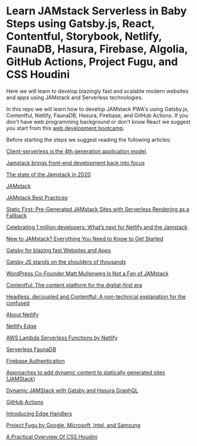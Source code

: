 # Learn JAMstack Serverless in Baby Steps using Gatsby.js, React, Contentful, Storybook, Netlify, FaunaDB, Hasura, Firebase, Algolia, GitHub Actions, Project Fugu, and CSS Houdini

Here we will learn to develop blazingly fast and scalable modern websites and apps using JAMstack and Serverless technologies.

In this repo we will learn how to develop JAMstack PWA's using Gatsby.js, Contentful, Netlify, FaunaDB, Hasura, Firebase, and GitHub Actions. If you don't have web programming background or don't know React we suggest you start from this [web development bootcamp](https://panacloud.github.io/bootcamp-2020/).

Before starting the steps we suggest reading the following articles:

[Client-serverless is the 4th generation application model](https://www.infoworld.com/article/3564264/client-serverless-is-the-4th-generation-application-model.html).

[Jamstack brings front-end development back into focus](https://sdtimes.com/webdev/jamstack-brings-front-end-development-back-into-focus/)

[The state of the Jamstack in 2020](https://sdtimes.com/webdev/the-state-of-the-jamstack-in-2020/)

[JAMstack](https://jamstack.org/)

[JAMstack Best Practices](https://jamstack.org/best-practices/)

[Static First: Pre-Generated JAMstack Sites with Serverless Rendering as a Fallback](https://css-tricks.com/static-first-pre-generated-jamstack-sites-with-serverless-rendering-as-a-fallback/)

[Celebrating 1 million developers: What’s next for Netlify and the Jamstack](https://www.netlify.com/blog/2020/08/03/celebrating-1-million-developers-whats-next-for-netlify-and-the-jamstack/)

[New to JAMstack? Everything You Need to Know to Get Started](https://snipcart.com/blog/jamstack)

[Gatsby for blazing fast Websites and Apps](https://www.gatsbyjs.org/)

[Gatsby JS stands on the shoulders of thousands](https://www.infoworld.com/article/3540708/gatsby-js-stands-on-the-shoulders-of-thousands.html)

[WordPress Co-Founder Matt Mullenweg Is Not a Fan of JAMstack](https://thenewstack.io/wordpress-co-founder-matt-mullenweg-is-not-a-fan-of-jamstack/)

[Contentful: The content platform for the digital-first era](https://www.contentful.com/)

[Headless, decoupled and Contentful: A non-technical explanation for the confused](https://www.contentful.com/blog/2019/02/04/difference-between-headless-decoupled-contentful/)

[About Netlify](https://www.netlify.com/about/)

[Netlify Edge](https://www.netlify.com/products/edge/)

[AWS Lambda Serverless Functions by Netlify](https://www.netlify.com/products/functions/)

[Serverless FaunaDB](https://fauna.com/)

[Firebase Authentication](https://firebase.google.com/docs/auth)

[Approaches to add dynamic content to statically generated sites (JAMStack)](https://hasura.io/blog/approaches-to-add-dynamic-content-statically-generated-sites-jamstack/)

[Dynamic JAMStack with Gatsby and Hasura GraphQL](https://hasura.io/blog/dynamic-jamstack-with-gatsby-hasura-graphql/)



[GitHub Actions](https://github.com/features/actions)

[Introducing Edge Handlers](https://www.netlify.com/blog/2020/05/27/introducing-edge-handlers-in-preview/)

[Project Fugu by Google, Microsoft, Intel, and Samsung](https://www.chromium.org/teams/web-capabilities-fugu)

[A Practical Overview Of CSS Houdini](https://www.smashingmagazine.com/2020/03/practical-overview-css-houdini/)




